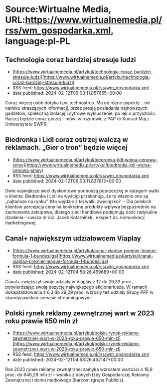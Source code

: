 # Source:Wirtualne Media, URL:https://www.wirtualnemedia.pl/rss/wm_gospodarka.xml, language:pl-PL

## Technologia coraz bardziej stresuje ludzi
 - [https://www.wirtualnemedia.pl/artykul/technologia-coraz-bardziej-stresuje-ludzi](https://www.wirtualnemedia.pl/artykul/technologia-coraz-bardziej-stresuje-ludzi)
 - RSS feed: https://www.wirtualnemedia.pl/rss/wm_gospodarka.xml
 - date published: 2024-02-12T06:03:11.857655+00:00

Coraz więcej osób dotyka tzw. technostres. Ma on różne aspekty – od natłoku straszących informacji, przez presję posiadania najnowszych gadżetów, społeczną izolację i cyfrowe wykluczenie, po lęk o przyszłość. Raczej będzie coraz gorzej – mówi w rozmowie z PAP dr Konrad Maj z Uniwersytetu SWPS.

## Biedronka i Lidl coraz ostrzej walczą w reklamach. „Gier o tron” będzie więcej
 - [https://www.wirtualnemedia.pl/artykul/biedronka-lidl-wojna-cenowa-smsy](https://www.wirtualnemedia.pl/artykul/biedronka-lidl-wojna-cenowa-smsy)
 - RSS feed: https://www.wirtualnemedia.pl/rss/wm_gospodarka.xml
 - date published: 2024-02-12T06:03:11.837812+00:00

Dwie największe sieci dyskontowe podnoszą poprzeczkę w kategorii walki o klienta. Biedronka i Lidl na wyścigi przekonują, że to właśnie one są „najtańsze na rynku”. Kto wyjdzie z tej walki zwycięsko?  - Dla polskich klientów percepcja ceny na konkretne produkty wpływa bezpośrednio na zachowania zakupowe, dlatego sieci handlowe podejmują dość radykalne działania – uważa dr inż. Jacek Kotarbiński, ekspert ds. komunikacji marketingowej.

## Canal+ największym udziałowcem Viaplay
 - [https://www.wirtualnemedia.pl/artykul/canal-viaplay-premier-league-formula-1-bundesliga](https://www.wirtualnemedia.pl/artykul/canal-viaplay-premier-league-formula-1-bundesliga)
 - RSS feed: https://www.wirtualnemedia.pl/rss/wm_gospodarka.xml
 - date published: 2024-02-12T04:58:26.469689+00:00

Canal+ zwiększył swoje udziały w Viaplay z 12 do 29,33 proc., potwierdzając swoją pozycję największego akcjonariusza. W ramach dokapitalizowania z 6,3 do 29,29 proc. wzrosły też udziały Grupy PPF w skandynawskim serwisie streamingowym.

## Polski rynek reklamy zewnętrznej wart w 2023 roku prawie 650 mln zł
 - [https://www.wirtualnemedia.pl/artykul/polski-rynek-reklamy-zewnetrznej-wart-w-2023-roku-prawie-650-mln-zl](https://www.wirtualnemedia.pl/artykul/polski-rynek-reklamy-zewnetrznej-wart-w-2023-roku-prawie-650-mln-zl)
 - RSS feed: https://www.wirtualnemedia.pl/rss/wm_gospodarka.xml
 - date published: 2024-02-12T04:58:26.452147+00:00

Rok 2023 rynek reklamy zewnętrznej zamyka wzrostem wartości o 16,9 proc. do 648,29 mln zł – wynika z danych Izby Gospodarczej Reklamy Zewnętrznej i domu mediowego Starcom (grupa Publicis).

